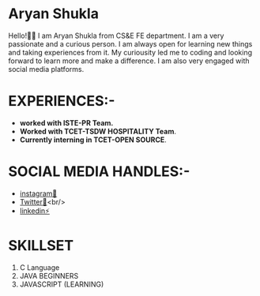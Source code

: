 # Aryan Shukla<br/>
 Hello!👋🏻 I am Aryan Shukla from CS&E FE department. I am  a very passionate and a curious person. I am always open for learning new things and taking experiences from it. My curiousity led me to coding and looking forward  to learn more and make a difference. I am also very engaged with social media platforms.<br/>

# EXPERIENCES:-<br/>
 - **worked with ISTE-PR Team.**
 - **Worked with TCET-TSDW HOSPITALITY Team**.<br/>
 - **Currently interning in TCET-OPEN SOURCE**.

# SOCIAL MEDIA HANDLES:-
 - [instagram🎦](https://www.instagram.com/_aryaaann_/)<br/>
 - [Twitter🐥](https://twitter.com/_aryanshukla_)<br/>
 - [linkedin⚡](https://www.linkedin.com/in/aryan-shukla-480564219/)

# SKILLSET
 1. C Language 
 2. JAVA BEGINNERS 
 3. JAVASCRIPT (LEARNING)



